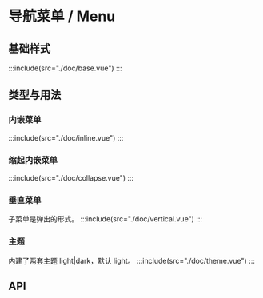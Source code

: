 <style>
.demo-menu.demo-block .source{
  text-align: left;
}
</style>
# 导航菜单 / Menu


## 基础样式
:::include(src="./doc/base.vue")
:::

## 类型与用法
### 内嵌菜单
:::include(src="./doc/inline.vue")
:::

### 缩起内嵌菜单
:::include(src="./doc/collapse.vue")
:::

### 垂直菜单
子菜单是弹出的形式。
:::include(src="./doc/vertical.vue")
:::

### 主题
内建了两套主题 light|dark，默认 light。
:::include(src="./doc/theme.vue")
:::

## API
<api-doc name="Menu" :doc="require('./api.json')"></api-doc>
<api-doc name="SubMenu" :doc="require('./../submenu/api.json')"></api-doc>
<api-doc name="MenuItem" :doc="require('./../menu-item/api.json')"></api-doc>
